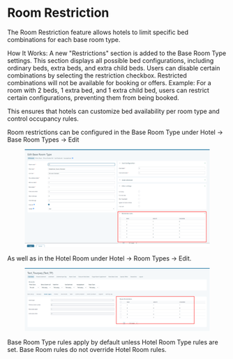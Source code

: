 # Room Restriction

The Room Restriction feature allows hotels to limit specific bed combinations for each base room type.

How It Works: A new "Restrictions" section is added to the Base Room Type settings. This section displays all possible bed configurations, including ordinary beds, extra beds, and extra child beds. Users can disable certain combinations by selecting the restriction checkbox. Restricted combinations will not be available for booking or offers. Example: For a room with 2 beds, 1 extra bed, and 1 extra child bed, users can restrict certain configurations, preventing them from being booked.

This ensures that hotels can customize bed availability per room type and control occupancy rules.

Room restrictions can be configured in the Base Room Type under Hotel → Base Room Types → Edit

<figure><img src="../../../.gitbook/assets/image (2) (1) (1) (1) (1).png" alt=""><figcaption></figcaption></figure>

As well as in the Hotel Room under Hotel → Room Types → Edit.

<figure><img src="../../../.gitbook/assets/image (3) (2).png" alt=""><figcaption></figcaption></figure>

Base Room Type rules apply by default unless Hotel Room Type rules are set. Base Room rules do not override Hotel Room rules.
